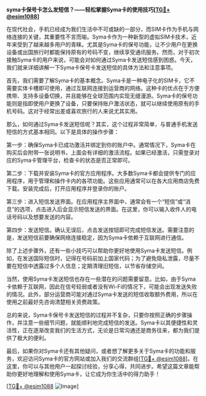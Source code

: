 **syma卡保号卡怎么发短信？——轻松掌握Syma卡的使用技巧[[TG💪+ @esim1088](https://t.me/s/esim1088)]**

在现代社会，手机已经成为我们生活中不可或缺的一部分，而SIM卡作为手机与网络连接的关键，其重要性不言而喻。Syma卡作为一种新型的虚拟SIM卡技术，近年来受到了越来越多用户的青睐。尤其是Syma卡的保号功能，让不少用户在更换设备或出国旅行时都能保持原有的号码不变，继续享受通讯服务。然而，对于初次接触Syma卡的用户来说，可能会对如何通过Syma卡发送短信感到困惑。今天，我们就来详细讲解一下Syma卡保号卡发送短信的具体方法和注意事项。

首先，我们需要了解Syma卡的基本概念。Syma卡是一种电子化的SIM卡，它不需要实体卡槽即可使用，通过互联网连接到运营商的网络。这种卡的优点在于方便携带、支持多设备切换，并且能够在全球范围内实现无缝漫游。Syma卡的保号功能则是指即使用户更换了设备，只要保持账户激活状态，就可以继续使用原有的手机号码。这对于经常出差或喜欢旅行的人来说尤其实用。

那么，如何通过Syma卡发送短信呢？其实，这个过程非常简单，与普通手机发送短信的方式基本相同。以下是具体的操作步骤：

第一步：确保Syma卡已成功激活并绑定到你的账户中。通常情况下，Syma卡在购买后会附带一张说明书，上面会有详细的激活流程。如果已经激活，只需登录对应的Syma卡管理平台，检查卡的状态是否正常即可。

第二步：下载并安装Syma卡的官方应用程序。大多数Syma卡都会提供专门的应用程序，用于管理和操作卡内的各项功能。这些应用通常可以在各大应用商店免费下载。安装完成后，打开应用程序并登录你的账户。

第三步：进入短信发送界面。在应用程序主界面中，通常会有一个“短信”或“消息”的选项，点击进入后会显示短信发送的界面。在这里，你可以输入收件人的电话号码以及想要发送的内容。

第四步：发送短信。确认无误后，点击发送按钮即可完成短信发送。需要注意的是，发送短信前要确保网络连接稳定，因为Syma卡依赖于互联网进行通信。

除了上述步骤外，还有一些小技巧可以帮助你更好地使用Syma卡发送短信。例如，在发送国际短信时，记得在号码前加上国家代码；为了避免隐私泄露，尽量不要在短信中透露过多个人信息；定期清理旧短信，以节省存储空间。

当然，使用Syma卡发送短信也存在一些潜在的问题需要留意。比如，由于Syma卡依赖于互联网，因此在信号较弱或者没有Wi-Fi的情况下，可能会出现发送失败的情况。此外，部分运营商可能对通过Syma卡发送的短信收取额外费用，所以在使用之前最好先咨询清楚相关资费政策。

总的来说，Syma卡保号卡发送短信的过程并不复杂，只要你按照正确的步骤操作，并注意一些细节问题，就能顺利地完成短信的发送。Syma卡以其便捷性和灵活性，正在逐渐改变我们的生活方式，无论是日常沟通还是商务往来，都为我们提供了极大的便利。

最后，如果你对Syma卡还有其他疑问，或者想了解更多关于Syma卡的功能和服务，欢迎访问Syma卡的官方网站或加入我们的交流群组[[TG💪+ @esim1088](https://t.me/s/esim1088)]。在这里，你可以与其他用户一起探讨经验，分享心得，共同进步。希望这篇文章能帮助你更好地理解和使用Syma卡，让它成为你生活中的得力助手！

[[TG💪+ @esim1088](https://t.me/s/esim1088) ![Image](https://i.postimg.cc/4NQfJmqS/Snipaste-2025-05-13-00-14-12.png)]